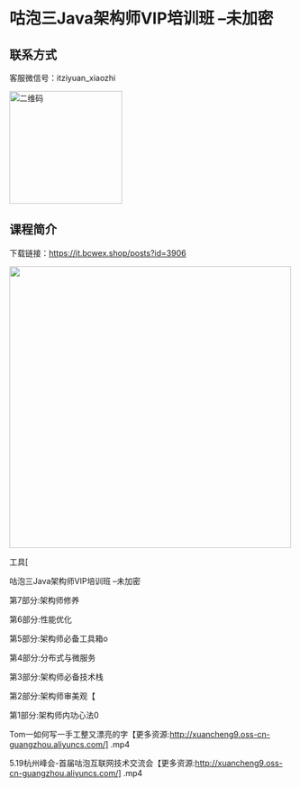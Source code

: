 # 咕泡三Java架构师VIP培训班 –未加密

## 联系方式

客服微信号：itziyuan_xiaozhi

<img src="https://ziyuanyun.oss-cn-guangzhou.aliyuncs.com/common/20240614073449/666b82192834a.jpg" width="200" height="200" alt="二维码">

## 课程简介

下载链接：https://it.bcwex.shop/posts?id=3906

<img src="https://ziyuanyun.oss-cn-guangzhou.aliyuncs.com/yun/20240515185413/66449455c6563.jpg" width="500" alt="">

  工具[

 咕泡三Java架构师VIP培训班 –未加密



 第7部分:架构师修养

 第6部分:性能优化

 第5部分:架构师必备工具箱o

 第4部分:分布式与微服务

 第3部分:架构师必备技术栈

 第2部分:架构师审美观【

 第1部分:架构师内功心法0

 Tom一如何写一手工整又漂亮的字【更多资源:http://xuancheng9.oss-cn-guangzhou.aliyuncs.com/] .mp4

 5.19杭州峰会-首届咕泡互联网技术交流会【更多资源:http://xuancheng9.oss-cn-guangzhou.aliyuncs.com/] .mp4

  